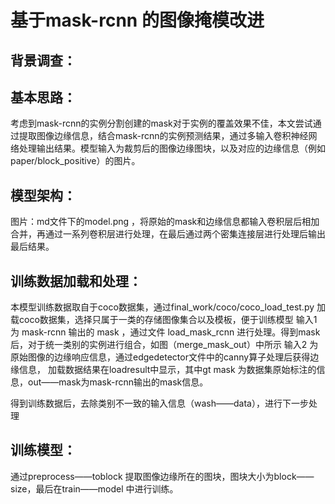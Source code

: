 # 基于mask-rcnn 的图像掩模改进

## 背景调查：

## 基本思路：
考虑到mask-rcnn的实例分割创建的mask对于实例的覆盖效果不佳，本文尝试通过提取图像边缘信息，结合mask-rcnn的实例预测结果，通过多输入卷积神经网络处理输出结果。模型输入为裁剪后的图像边缘图块，以及对应的边缘信息（例如 paper/block_positive）的图片。

## 模型架构：
图片：md文件下的model.png  ，将原始的mask和边缘信息都输入卷积层后相加合并，再通过一系列卷积层进行处理，在最后通过两个密集连接层进行处理后输出最后结果。

## 训练数据加载和处理：
本模型训练数据取自于coco数据集，通过final_work/coco/coco_load_test.py 加载coco数据集，选择只属于一类的存储图像集合以及模板，便于训练模型
输入1 为 mask-rcnn 输出的 mask ，通过文件 load_mask_rcnn 进行处理。得到mask后，对于统一类别的实例进行组合，如图（merge_mask_out）中所示
输入2 为原始图像的边缘响应信息，通过edgedetector文件中的canny算子处理后获得边缘信息，
加载数据结果在loadresult中显示，其中gt mask 为数据集原始标注的信息，out——mask为mask-rcnn输出的mask信息。

得到训练数据后，去除类别不一致的输入信息（wash——data），进行下一步处理

##  训练模型：
通过preprocess——toblock 提取图像边缘所在的图块，图块大小为block——size，最后在train——model 中进行训练。